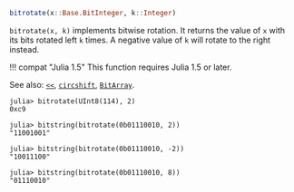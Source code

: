 ```julia
bitrotate(x::Base.BitInteger, k::Integer)
```

`bitrotate(x, k)` implements bitwise rotation. It returns the value of `x` with its bits rotated left `k` times. A negative value of `k` will rotate to the right instead.

!!! compat "Julia 1.5"
    This function requires Julia 1.5 or later.


See also: [`<<`](@ref), [`circshift`](@ref), [`BitArray`](@ref).

```jldoctest
julia> bitrotate(UInt8(114), 2)
0xc9

julia> bitstring(bitrotate(0b01110010, 2))
"11001001"

julia> bitstring(bitrotate(0b01110010, -2))
"10011100"

julia> bitstring(bitrotate(0b01110010, 8))
"01110010"
```
